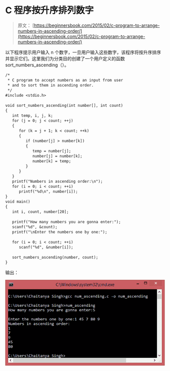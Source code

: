 # C 程序按升序排列数字

> 原文： [https://beginnersbook.com/2015/02/c-program-to-arrange-numbers-in-ascending-order/](https://beginnersbook.com/2015/02/c-program-to-arrange-numbers-in-ascending-order/)

以下程序提示用户输入 n 个数字，一旦用户输入这些数字，该程序将按升序排序并显示它们。这里我们为分类目的创建了一个用户定义的函数 sort_numbers_ascending（）。

```
/*
 * C program to accept numbers as an input from user
 * and to sort them in ascending order.
 */
#include <stdio.h>

void sort_numbers_ascending(int number[], int count)
{
   int temp, i, j, k;
   for (j = 0; j < count; ++j)
   {
      for (k = j + 1; k < count; ++k)
      {
         if (number[j] > number[k])
         {
            temp = number[j];
            number[j] = number[k];
            number[k] = temp;
         }
      }
   }
   printf("Numbers in ascending order:\n");
   for (i = 0; i < count; ++i)
      printf("%d\n", number[i]);
}
void main()
{
   int i, count, number[20];

   printf("How many numbers you are gonna enter:");
   scanf("%d", &count);
   printf("\nEnter the numbers one by one:");

   for (i = 0; i < count; ++i)
      scanf("%d", &number[i]);

   sort_numbers_ascending(number, count);
}
```

输出：

![numbers_ascending](img/40cafe331407ff45b4816830a1feb759.jpg)